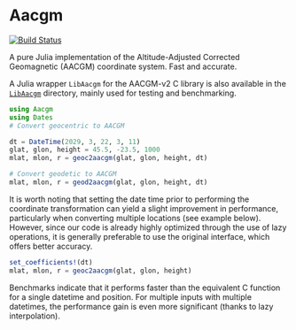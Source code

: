 # Aacgm

[![Build Status](https://github.com/Beforerr/Aacgm.jl/actions/workflows/CI.yml/badge.svg?branch=main)](https://github.com/Beforerr/Aacgm.jl/actions/workflows/CI.yml?query=branch%3Amain)

A pure Julia implementation of the Altitude-Adjusted Corrected Geomagnetic (AACGM) coordinate system. Fast and accurate.

A Julia wrapper `LibAacgm` for the AACGM-v2 C library is also available in the [`LibAacgm`](./LibAacgm) directory, mainly used for testing and benchmarking.


```julia
using Aacgm
using Dates
# Convert geocentric to AACGM

dt = DateTime(2029, 3, 22, 3, 11)
glat, glon, height = 45.5, -23.5, 1000
mlat, mlon, r = geoc2aacgm(glat, glon, height, dt)

# Convert geodetic to AACGM
mlat, mlon, r = geod2aacgm(glat, glon, height, dt)
```

It is worth noting that setting the date time prior to performing the coordinate transformation can yield a slight improvement in performance, particularly when converting multiple locations (see example below). However, since our code is already highly optimized through the use of lazy operations, it is generally preferable to use the original interface, which offers better accuracy.

```julia
set_coefficients!(dt)
mlat, mlon, r = geoc2aacgm(glat, glon, height)
```

Benchmarks indicate that it performs faster than the equivalent C function for a single datetime and position. For multiple inputs with multiple datetimes, the performance gain is even more significant (thanks to lazy interpolation).